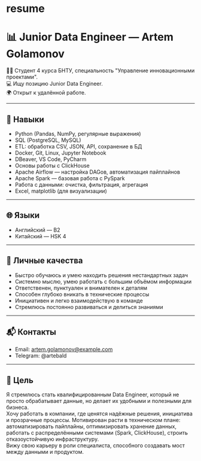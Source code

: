 # resume

# 📊 Junior Data Engineer — Artem Golamonov

👨‍🎓 Студент 4 курса БНТУ, специальность "Управление инновационными проектами".  
💻 Ищу позицию Junior Data Engineer.  
🌍 Открыт к удалённой работе.

---

## 🧠 Навыки

- Python (Pandas, NumPy, регулярные выражения)
- SQL (PostgreSQL, MySQL)
- ETL: обработка CSV, JSON, API, сохранение в БД
- Docker, Git, Linux, Jupyter Notebook
- DBeaver, VS Code, PyCharm
- Основы работы с ClickHouse
- Apache Airflow — настройка DAGов, автоматизация пайплайнов
- Apache Spark — базовая работа с PySpark
- Работа с данными: очистка, фильтрация, агрегация
- Excel, matplotlib (для визуализации)

---

## 🌐 Языки

- Английский — B2   
- Китайский — HSK 4 

---

## 👤 Личные качества

- Быстро обучаюсь и умею находить решения нестандартных задач  
- Системно мыслю, умею работать с большим объёмом информации  
- Ответственен, пунктуален и внимателен к деталям  
- Способен глубоко вникать в технические процессы  
- Инициативен и легко взаимодействую в команде  
- Стремлюсь постоянно развиваться и делиться знаниями

---

## 📬 Контакты

- Email: artem.golamonov@example.com  
- Telegram: @artebald

---

## 🎯 Цель

Я стремлюсь стать квалифицированным Data Engineer, который не просто обрабатывает данные, но делает их удобными и полезными для бизнеса.  
Хочу работать в компании, где ценятся надёжные решения, инициатива и прозрачные процессы. Мотивирован расти в техническом плане: автоматизировать пайплайны, оптимизировать хранение данных, работать с распределёнными системами (Spark, ClickHouse), строить отказоустойчивую инфраструктуру.  
Вижу свою карьеру в роли специалиста, способного создавать мост между данными и продуктом.